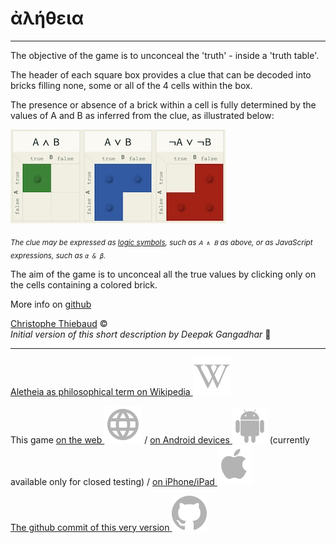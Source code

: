 # ἀλήθεια  

---

The objective of the game is to unconceal the 'truth' - inside a 'truth table'.

The header of each square box provides a clue that can be decoded into bricks filling none, some or all of the 4 cells within the box.

The presence or absence of a brick within a cell is fully determined by the values of A and B as inferred from the clue, as illustrated below:

![example](/HOWTO-example.jpg)

<sub>*The clue may be expressed as [logic symbols](https://en.wikipedia.org/wiki/List_of_logic_symbols), such as `𝖠 ∧ 𝖡` as above, or as JavaScript expressions, such as `α & β`.*</sub>

The aim of the game is to unconceal all the true values ​​by clicking only on the cells containing a colored brick.

<!---
Making mistakes doesn't hurt, but striving for accuracy enhances the overall enjoyment of the game, particularly with the textual and auditory rewards when finished.
-->

More info on [github](https://github.com/cthiebaud/truth/blob/main/README.md)

[Christophe Thiebaud](https://cthiebaud.com/) © <br>*Initial version of this short description by Deepak Gangadhar* 🙏

---

[ Aletheia as philosophical term on Wikipedia ![aletheia](assets/svg/Wikipedia's_W.svg)](https://en.wikipedia.org/wiki/Aletheia)

This game [on the web ![WWW](assets/svg/internet-svgrepo-com.svg)](https://aletheia.cthiebaud.com/) 
/
[on Android devices ![Android App Store](assets/svg/android-svgrepo-com.svg)](https://play.google.com/apps/testing/com.cthiebaud.aletheia.twa) (currently available only for closed testing)
/
[on iPhone/iPad ![Apple App Store](assets/svg/Apple_logo_grey.svg)](https://apps.apple.com/us/app/aletheia-by-%C3%A6quologica/id6476017817)

[The github commit of this very version ![Github](assets/svg/github.svg) ](https://github.com/cthiebaud/truth/commit/59deb9d909dcb3c42c02b3512d8907b6f8130a91)


